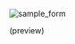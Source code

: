 ![sample_form](https://cloud.githubusercontent.com/assets/10386036/20118495/a9be666c-a5d2-11e6-8e14-40b4735f900f.png) <br>

(preview)
